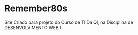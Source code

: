 # Remember80s
Site Criado para projeto do Curso de TI Da QI, na Disciplina de DESENVOLVIMENTO WEB I
